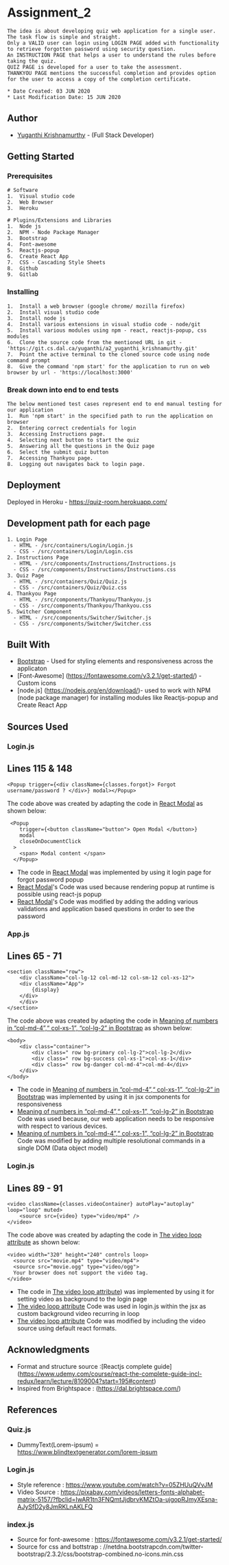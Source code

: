 # Assignment_2 

```
The idea is about developing quiz web application for a single user.  The task flow is simple and straight. 
Only a VALID user can login using LOGIN PAGE added with functionality to retrieve forgotten password using security question.
An INSTRUCTION PAGE that helps a user to understand the rules before taking the quiz.  
QUIZ PAGE is developed for a user to take the assessment.
THANKYOU PAGE mentions the successful completion and provides option for the user to access a copy of the completion certificate.

* Date Created: 03 JUN 2020
* Last Modification Date: 15 JUN 2020
```

## Author

* [Yuganthi Krishnamurthy](yg617681@dal.ca) - (Full Stack Developer)


## Getting Started

### Prerequisites

```
# Software
1.  Visual studio code
2.  Web Browser
3.  Heroku

# Plugins/Extensions and Libraries
1.  Node js
2.  NPM - Node Package Manager
3.  Bootstrap
4.  Font-awesome
5.  Reactjs-popup
6.  Create React App
7.  CSS - Cascading Style Sheets
8.  Github
9.  Gitlab

```

### Installing
```
1.  Install a web browser (google chrome/ mozilla firefox)
2.  Install visual studio code
3.  Install node js 
4.  Install various extensions in visual studio code - node/git 
5.  Install various modules using npm - react, reactjs-popup, css modules
6.  Clone the source code from the mentioned URL in git - 'https://git.cs.dal.ca/yuganthi/a2_yuganthi_krishnamurthy.git'
7.  Point the active terminal to the cloned source code using node command prompt
8.  Give the command 'npm start' for the application to run on web browser by url - 'https://localhost:3000'
```


### Break down into end to end tests
```
The below mentioned test cases represent end to end manual testing for our application
1.  Run 'npm start' in the specified path to run the application on browser
2.  Entering correct credentials for login
3.  Accessing Instructions page. 
4.  Selecting next button to start the quiz
5.  Answering all the questions in the Quiz page 
6.  Select the submit quiz button
7.  Accessing Thankyou page.
8.  Logging out navigates back to login page.
```

## Deployment

Deployed in Heroku - https://quiz-room.herokuapp.com/

## Development path for each page
```
1. Login Page
  - HTML - /src/containers/Login/Login.js
  - CSS - /src/containers/Login/Login.css
2. Instructions Page
  - HTML - /src/components/Instructions/Instructions.js
  - CSS - /src/components/Instructions/Instructions.css
3. Quiz Page
  - HTML - /src/containers/Quiz/Quiz.js
  - CSS - /src/containers/Quiz/Quiz.css
4. Thankyou Page
  - HTML - /src/components/Thankyou/Thankyou.js
  - CSS - /src/components/Thankyou/Thankyou.css
5. Switcher Component
  - HTML - /src/components/Switcher/Switcher.js
  - CSS - /src/components/Switcher/Switcher.css
```

## Built With

* [Bootstrap](//netdna.bootstrapcdn.com/twitter-bootstrap/2.3.2/css/bootstrap-combined.no-icons.min.css) - Used for styling elements and responsiveness across the applicaton
* [Font-Awesome] (https://fontawesome.com/v3.2.1/get-started/) - Custom icons
* [node.js] (https://nodejs.org/en/download/)- used to work with NPM (node package manager) for installing modules like Reactjs-popup and Create React App


## Sources Used

### Login.js

Lines 115 & 148
---------------

```
<Popup trigger={<div className={classes.forgot}> Forgot username/password ? </div>} modal></Popup>
```

The code above was created by adapting the code in [React Modal](https://react-popup.elazizi.com/react-modal/) as shown below: 

```
 <Popup
    trigger={<button className="button"> Open Modal </button>}
    modal
    closeOnDocumentClick
  >
    <span> Modal content </span>
  </Popup>

```

- The code in [React Modal](https://react-popup.elazizi.com/react-modal/) was implemented by using it login page for forgot password popup
- [React Modal](https://react-popup.elazizi.com/react-modal/)'s Code was used because rendering popup at runtime is possible using react-js popup 
- [React Modal](https://react-popup.elazizi.com/react-modal/)'s Code was modified by adding the adding various validations and application based questions in order to see the password

### App.js

Lines 65 - 71
---------------

```
<section className="row">
    <div className="col-lg-12 col-md-12 col-sm-12 col-xs-12">
    <div className="App">
        {display}
    </div>
    </div>
</section>

```

The code above was created by adapting the code in [Meaning of numbers in “col-md-4”,“ col-xs-1”, “col-lg-2” in Bootstrap](https://www.geeksforgeeks.org/meaning-of-numbers-in-col-md-4-col-xs-1-col-lg-2-in-bootstrap/) as shown below: 

```
<body> 
    <div class="container"> 
        <div class=" row bg-primary col-lg-2">col-lg-2</div> 
        <div class=" row bg-success col-xs-1">col-xs-1</div> 
        <div class=" row bg-danger col-md-4">col-md-4</div> 
    </div> 
</body> 

```

- The code in [Meaning of numbers in “col-md-4”,“ col-xs-1”, “col-lg-2” in Bootstrap](https://www.geeksforgeeks.org/meaning-of-numbers-in-col-md-4-col-xs-1-col-lg-2-in-bootstrap/) was implemented by using it in jsx components for responsiveness 
- [Meaning of numbers in “col-md-4”,“ col-xs-1”, “col-lg-2” in Bootstrap](https://www.geeksforgeeks.org/meaning-of-numbers-in-col-md-4-col-xs-1-col-lg-2-in-bootstrap/) Code was used because, our web application needs to be responsive with respect to various devices.
- [Meaning of numbers in “col-md-4”,“ col-xs-1”, “col-lg-2” in Bootstrap](https://www.geeksforgeeks.org/meaning-of-numbers-in-col-md-4-col-xs-1-col-lg-2-in-bootstrap/) Code was modified by adding multiple resolutional commands in a single DOM (Data object model)

### Login.js

Lines 89 - 91
---------------

```
<video className={classes.videoContainer} autoPlay="autoplay" loop="loop" muted>
    <source src={video} type="video/mp4" />
</video> 

```

The code above was created by adapting the code in [The video loop attribute](https://www.w3schools.com/tags/tryit.asp?filename=tryhtml5_video_loop) as shown below: 

```
<video width="320" height="240" controls loop>
  <source src="movie.mp4" type="video/mp4">
  <source src="movie.ogg" type="video/ogg">
  Your browser does not support the video tag.
</video>

```

- The code in [The video loop attribute](https://www.w3schools.com/tags/tryit.asp?filename=tryhtml5_video_loop)) was implemented by using it for setting video as background to the login page
- [The video loop attribute](https://www.w3schools.com/tags/tryit.asp?filename=tryhtml5_video_loop) Code was used in login.js within the jsx as custom background video recurring in loop
- [The video loop attribute](https://www.w3schools.com/tags/tryit.asp?filename=tryhtml5_video_loop) Code was modified by including the video source using default react formats.

## Acknowledgments

* Format and structure source :[Reactjs complete guide] (https://www.udemy.com/course/react-the-complete-guide-incl-redux/learn/lecture/8109004?start=195#content)
* Inspired from Brightspace : (https://dal.brightspace.com/)

## References

### Quiz.js
 - DummyText(Lorem-ipsum) = https://www.blindtextgenerator.com/lorem-ipsum 

### Login.js
 - Style reference : https://www.youtube.com/watch?v=05ZHUuQVvJM 
 - Video Source : https://pixabay.com/videos/letters-fonts-alphabet-matrix-5157/?fbclid=IwAR1tn3FNQmtJjdbrvKMZtOa-ujgopRJmyXEsna-AJySfD2y8JmRKLnAKLFQ

### index.js
 - Source for font-awesome : https://fontawesome.com/v3.2.1/get-started/
 - Source for css and bottstrap : //netdna.bootstrapcdn.com/twitter-bootstrap/2.3.2/css/bootstrap-combined.no-icons.min.css
